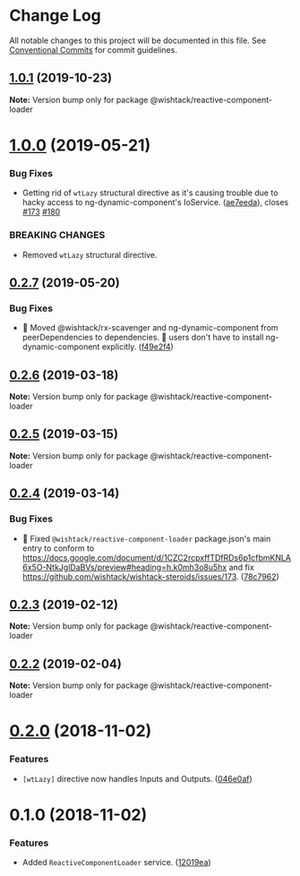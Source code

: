 # Change Log

All notable changes to this project will be documented in this file.
See [Conventional Commits](https://conventionalcommits.org) for commit guidelines.

## [1.0.1](https://github.com/wishtack/wishtack-steroids/compare/@wishtack/reactive-component-loader@1.0.0...@wishtack/reactive-component-loader@1.0.1) (2019-10-23)

**Note:** Version bump only for package @wishtack/reactive-component-loader





# [1.0.0](https://github.com/wishtack/wishtack-steroids/compare/@wishtack/reactive-component-loader@0.2.7...@wishtack/reactive-component-loader@1.0.0) (2019-05-21)


### Bug Fixes

* Getting rid of `wtLazy` structural directive as it's causing trouble due to hacky access to ng-dynamic-component's IoService. ([ae7eeda](https://github.com/wishtack/wishtack-steroids/commit/ae7eeda)), closes [#173](https://github.com/wishtack/wishtack-steroids/issues/173) [#180](https://github.com/wishtack/wishtack-steroids/issues/180)


### BREAKING CHANGES

* Removed `wtLazy` structural directive.





## [0.2.7](https://github.com/wishtack/wishtack-steroids/compare/@wishtack/reactive-component-loader@0.2.6...@wishtack/reactive-component-loader@0.2.7) (2019-05-20)


### Bug Fixes

* 🐞 Moved @wishtack/rx-scavenger and ng-dynamic-component from peerDependencies to dependencies. 🎯 users don't have to install ng-dynamic-component explicitly. ([f49e2f4](https://github.com/wishtack/wishtack-steroids/commit/f49e2f4))





## [0.2.6](https://github.com/wishtack/wishtack-steroids/compare/@wishtack/reactive-component-loader@0.2.5...@wishtack/reactive-component-loader@0.2.6) (2019-03-18)

**Note:** Version bump only for package @wishtack/reactive-component-loader





## [0.2.5](https://github.com/wishtack/wishtack-steroids/compare/@wishtack/reactive-component-loader@0.2.4...@wishtack/reactive-component-loader@0.2.5) (2019-03-15)

**Note:** Version bump only for package @wishtack/reactive-component-loader





## [0.2.4](https://github.com/wishtack/wishtack-steroids/compare/@wishtack/reactive-component-loader@0.2.3...@wishtack/reactive-component-loader@0.2.4) (2019-03-14)


### Bug Fixes

* 🐞 Fixed `@wishtack/reactive-component-loader` package.json's main entry to conform to https://docs.google.com/document/d/1CZC2rcpxffTDfRDs6p1cfbmKNLA6x5O-NtkJglDaBVs/preview#heading=h.k0mh3o8u5hx and fix https://github.com/wishtack/wishtack-steroids/issues/173. ([78c7962](https://github.com/wishtack/wishtack-steroids/commit/78c7962))





## [0.2.3](https://github.com/wishtack/wishtack-steroids/compare/@wishtack/reactive-component-loader@0.2.2...@wishtack/reactive-component-loader@0.2.3) (2019-02-12)

**Note:** Version bump only for package @wishtack/reactive-component-loader





## [0.2.2](https://github.com/wishtack/wishtack-steroids/compare/@wishtack/reactive-component-loader@0.2.1...@wishtack/reactive-component-loader@0.2.2) (2019-02-04)

**Note:** Version bump only for package @wishtack/reactive-component-loader





# [0.2.0](https://github.com/wishtack/wishtack-steroids/compare/@wishtack/reactive-component-loader@0.1.0...@wishtack/reactive-component-loader@0.2.0) (2018-11-02)


### Features

* `[wtLazy]` directive now handles Inputs and Outputs. ([046e0af](https://github.com/wishtack/wishtack-steroids/commit/046e0af))





# 0.1.0 (2018-11-02)


### Features

* Added `ReactiveComponentLoader` service. ([12019ea](https://github.com/wishtack/wishtack-steroids/commit/12019ea))
